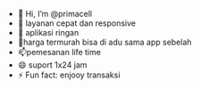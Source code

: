 - 👋 Hi, I’m @primacell
- 👀 layanan cepat dan responsive
- 🌱 aplikasi ringan
- 💞️harga termurah bisa di adu sama app sebelah
- 📫pemesanan life time
- 😄 suport 1x24 jam
- ⚡ Fun fact: enjooy transaksi

<!---
primacell/primacell is a ✨ special ✨ repository because its `README.md` (this file) appears on your GitHub profile.
You can click the Preview link to take a look at your changes.
--->
